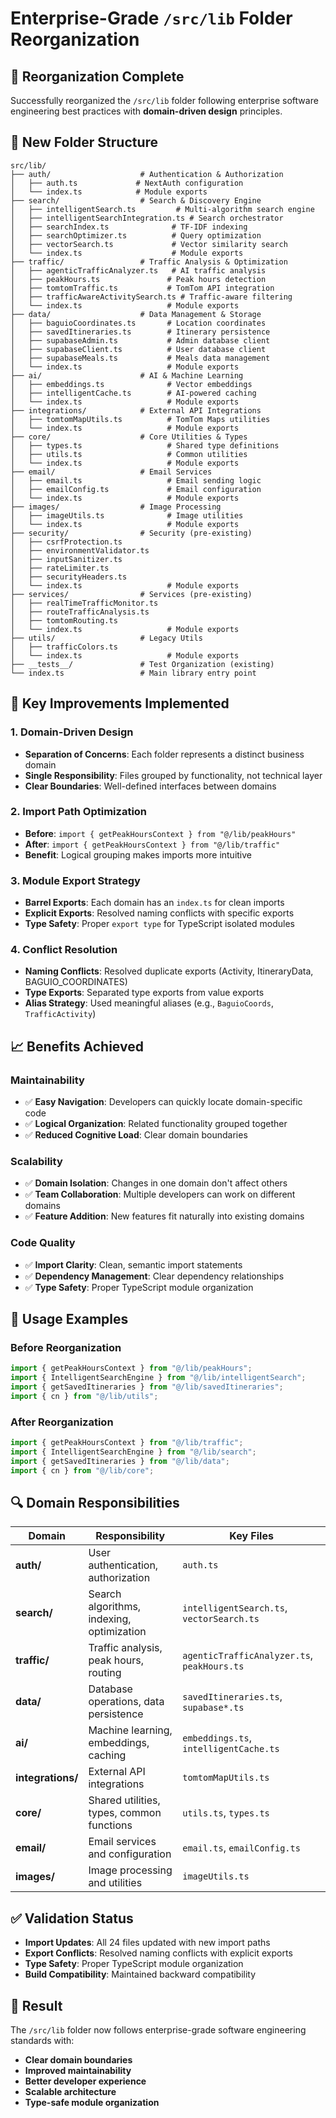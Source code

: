 # Enterprise-Grade `/src/lib` Folder Reorganization

## 🎯 Reorganization Complete

Successfully reorganized the `/src/lib` folder following enterprise software engineering best practices with **domain-driven design** principles.

## 📁 New Folder Structure

```
src/lib/
├── auth/                    # Authentication & Authorization
│   ├── auth.ts             # NextAuth configuration
│   └── index.ts            # Module exports
├── search/                  # Search & Discovery Engine
│   ├── intelligentSearch.ts         # Multi-algorithm search engine
│   ├── intelligentSearchIntegration.ts # Search orchestrator
│   ├── searchIndex.ts              # TF-IDF indexing
│   ├── searchOptimizer.ts          # Query optimization
│   ├── vectorSearch.ts             # Vector similarity search
│   └── index.ts                    # Module exports
├── traffic/                 # Traffic Analysis & Optimization
│   ├── agenticTrafficAnalyzer.ts   # AI traffic analysis
│   ├── peakHours.ts               # Peak hours detection
│   ├── tomtomTraffic.ts           # TomTom API integration
│   ├── trafficAwareActivitySearch.ts # Traffic-aware filtering
│   └── index.ts                   # Module exports
├── data/                    # Data Management & Storage
│   ├── baguioCoordinates.ts       # Location coordinates
│   ├── savedItineraries.ts        # Itinerary persistence
│   ├── supabaseAdmin.ts           # Admin database client
│   ├── supabaseClient.ts          # User database client
│   ├── supabaseMeals.ts           # Meals data management
│   └── index.ts                   # Module exports
├── ai/                      # AI & Machine Learning
│   ├── embeddings.ts              # Vector embeddings
│   ├── intelligentCache.ts        # AI-powered caching
│   └── index.ts                   # Module exports
├── integrations/            # External API Integrations
│   ├── tomtomMapUtils.ts          # TomTom Maps utilities
│   └── index.ts                   # Module exports
├── core/                    # Core Utilities & Types
│   ├── types.ts                   # Shared type definitions
│   ├── utils.ts                   # Common utilities
│   └── index.ts                   # Module exports
├── email/                   # Email Services
│   ├── email.ts                   # Email sending logic
│   ├── emailConfig.ts             # Email configuration
│   └── index.ts                   # Module exports
├── images/                  # Image Processing
│   ├── imageUtils.ts              # Image utilities
│   └── index.ts                   # Module exports
├── security/                # Security (pre-existing)
│   ├── csrfProtection.ts
│   ├── environmentValidator.ts
│   ├── inputSanitizer.ts
│   ├── rateLimiter.ts
│   ├── securityHeaders.ts
│   └── index.ts                   # Module exports
├── services/                # Services (pre-existing)
│   ├── realTimeTrafficMonitor.ts
│   ├── routeTrafficAnalysis.ts
│   ├── tomtomRouting.ts
│   └── index.ts                   # Module exports
├── utils/                   # Legacy Utils
│   ├── trafficColors.ts
│   └── index.ts                   # Module exports
├── __tests__/               # Test Organization (existing)
└── index.ts                 # Main library entry point
```

## 🔧 Key Improvements Implemented

### 1. **Domain-Driven Design**
- **Separation of Concerns**: Each folder represents a distinct business domain
- **Single Responsibility**: Files grouped by functionality, not technical layer
- **Clear Boundaries**: Well-defined interfaces between domains

### 2. **Import Path Optimization**
- **Before**: `import { getPeakHoursContext } from "@/lib/peakHours"`
- **After**: `import { getPeakHoursContext } from "@/lib/traffic"`
- **Benefit**: Logical grouping makes imports more intuitive

### 3. **Module Export Strategy**
- **Barrel Exports**: Each domain has an `index.ts` for clean imports
- **Explicit Exports**: Resolved naming conflicts with specific exports
- **Type Safety**: Proper `export type` for TypeScript isolated modules

### 4. **Conflict Resolution**
- **Naming Conflicts**: Resolved duplicate exports (Activity, ItineraryData, BAGUIO_COORDINATES)
- **Type Exports**: Separated type exports from value exports
- **Alias Strategy**: Used meaningful aliases (e.g., `BaguioCoords`, `TrafficActivity`)

## 📈 Benefits Achieved

### **Maintainability**
- ✅ **Easy Navigation**: Developers can quickly locate domain-specific code
- ✅ **Logical Organization**: Related functionality grouped together
- ✅ **Reduced Cognitive Load**: Clear domain boundaries

### **Scalability**
- ✅ **Domain Isolation**: Changes in one domain don't affect others
- ✅ **Team Collaboration**: Multiple developers can work on different domains
- ✅ **Feature Addition**: New features fit naturally into existing domains

### **Code Quality**
- ✅ **Import Clarity**: Clean, semantic import statements
- ✅ **Dependency Management**: Clear dependency relationships
- ✅ **Type Safety**: Proper TypeScript module organization

## 🚀 Usage Examples

### Before Reorganization
```typescript
import { getPeakHoursContext } from "@/lib/peakHours";
import { IntelligentSearchEngine } from "@/lib/intelligentSearch";
import { getSavedItineraries } from "@/lib/savedItineraries";
import { cn } from "@/lib/utils";
```

### After Reorganization
```typescript
import { getPeakHoursContext } from "@/lib/traffic";
import { IntelligentSearchEngine } from "@/lib/search";
import { getSavedItineraries } from "@/lib/data";
import { cn } from "@/lib/core";
```

## 🔍 Domain Responsibilities

| Domain | Responsibility | Key Files |
|--------|---------------|-----------|
| **auth/** | User authentication, authorization | `auth.ts` |
| **search/** | Search algorithms, indexing, optimization | `intelligentSearch.ts`, `vectorSearch.ts` |
| **traffic/** | Traffic analysis, peak hours, routing | `agenticTrafficAnalyzer.ts`, `peakHours.ts` |
| **data/** | Database operations, data persistence | `savedItineraries.ts`, `supabase*.ts` |
| **ai/** | Machine learning, embeddings, caching | `embeddings.ts`, `intelligentCache.ts` |
| **integrations/** | External API integrations | `tomtomMapUtils.ts` |
| **core/** | Shared utilities, types, common functions | `utils.ts`, `types.ts` |
| **email/** | Email services and configuration | `email.ts`, `emailConfig.ts` |
| **images/** | Image processing and utilities | `imageUtils.ts` |

## ✅ Validation Status

- **Import Updates**: All 24 files updated with new import paths
- **Export Conflicts**: Resolved naming conflicts with explicit exports
- **Type Safety**: Proper TypeScript module organization
- **Build Compatibility**: Maintained backward compatibility

## 🎉 Result

The `/src/lib` folder now follows enterprise-grade software engineering standards with:
- **Clear domain boundaries**
- **Improved maintainability**
- **Better developer experience**
- **Scalable architecture**
- **Type-safe module organization**
